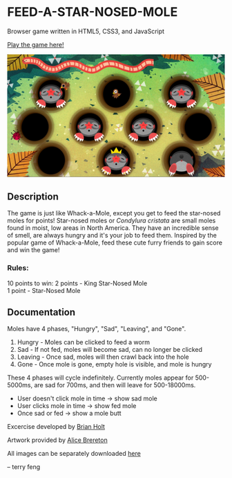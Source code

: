 # FEED-A-STAR-NOSED-MOLE
Browser game written in HTML5, CSS3, and JavaScript

[Play the game here!](https://terryzfeng.github.io/feed-a-star-mole)

![Demo of Game](./images/Preview.jpg)

## Description
The game is just like Whack-a-Mole, except you get to feed the star-nosed moles for points! 
Star-nosed moles or <em>Condylura cristata</em> are small moles found in moist, low areas in North America. They have an incredible sense of smell, are always hungry and it's your job to feed them. 
Inspired by the popular game of Whack-a-Mole, feed these cute furry friends to gain score and win the game!

### Rules:
10 points to win:
2 points - King Star-Nosed Mole<br>
1 point - Star-Nosed Mole

## Documentation
Moles have 4 phases, "Hungry", "Sad", "Leaving", and "Gone".

1. Hungry - Moles can be clicked to feed a worm
2. Sad - If not fed, moles will become sad, can no longer be clicked
3. Leaving - Once sad, moles will then crawl back into the hole
4. Gone - Once mole is gone, empty hole is visible, and mole is hungry

These 4 phases will cycle indefinitely. Currently moles appear for 500-5000ms, are sad for 700ms, and then will leave for 500-18000ms.

- User doesn't click mole in time -> show sad mole
- User clicks mole in time -> show fed mole
- Once sad or fed -> show a mole butt

Excercise developed by [Brian Holt](https://frontendmasters.com/teachers/brian-holt/)

Artwork provided by [Alice Brereton](https://www.pickledalice.com/)

All images can be separately downloaded [here](https://frontendmasters.github.io/bootcamp/mole.zip)


&ndash; terry feng
